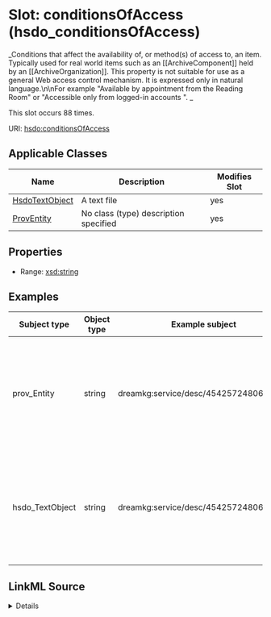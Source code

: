 

# Slot: conditionsOfAccess (hsdo_conditionsOfAccess)


_Conditions that affect the availability of, or method(s) of access to, an item. Typically used for real world items such as an [[ArchiveComponent]] held by an [[ArchiveOrganization]]. This property is not suitable for use as a general Web access control mechanism. It is expressed only in natural language.\n\nFor example "Available by appointment from the Reading Room" or "Accessible only from logged-in accounts ". _






This slot occurs 88 times.


URI: [hsdo:conditionsOfAccess](http://schema.org/conditionsOfAccess)



<!-- no inheritance hierarchy -->





## Applicable Classes

| Name | Description | Modifies Slot |
| --- | --- | --- |
| [HsdoTextObject](../classes/HsdoTextObject.md) | A text file |  yes  |
| [ProvEntity](../classes/ProvEntity.md) | No class (type) description specified |  yes  |







## Properties

* Range: [xsd:string](http://www.w3.org/2001/XMLSchema#string)






## Examples

| Subject type | Object type | Example subject | Example object | Occurrences |
| --- | --- | --- | --- | --- |
| prov_Entity | string | dreamkg:service/desc/4542572480692224 | Must have Medical Assistance (Medicaid). This program helps people who are 13 to 19 years old. | 88 |
| hsdo_TextObject | string | dreamkg:service/desc/4542572480692224 | Must have Medical Assistance (Medicaid). This program helps people who are 13 to 19 years old. | 88 |




## LinkML Source

<details>

```yaml
name: hsdo_conditionsOfAccess
annotations:
  count:
    tag: count
    value: 88
description: 'Conditions that affect the availability of, or method(s) of access to,
  an item. Typically used for real world items such as an [[ArchiveComponent]] held
  by an [[ArchiveOrganization]]. This property is not suitable for use as a general
  Web access control mechanism. It is expressed only in natural language.\n\nFor example
  "Available by appointment from the Reading Room" or "Accessible only from logged-in
  accounts ". '
title: conditionsOfAccess
examples:
- object:
    example_object: Must have Medical Assistance (Medicaid). This program helps people
      who are 13 to 19 years old.
    example_object_type: string
    example_predicate: hsdo:conditionsOfAccess
    example_subject: dreamkg:service/desc/4542572480692224
    example_subject_type: prov_Entity
- object:
    example_object: Must have Medical Assistance (Medicaid). This program helps people
      who are 13 to 19 years old.
    example_object_type: string
    example_predicate: hsdo:conditionsOfAccess
    example_subject: dreamkg:service/desc/4542572480692224
    example_subject_type: hsdo_TextObject
from_schema: dream-kg
rank: 1000
slot_uri: hsdo:conditionsOfAccess
alias: hsdo_conditionsOfAccess
domain_of:
- hsdo_TextObject
- prov_Entity
range: string

```
</details>